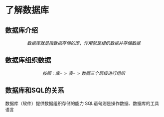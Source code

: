 # 了解数据库
## 数据库介绍

$$
数据库就是指数据存储的库，作用就是组织数据并存储数据
$$
## 数据库组织数据

$$
按照:库->表->数据 三个层级进行组织
$$
## 数据库和SQL的关系

数据库（软件）提供数据组织存储的能力
SQL语句则是操作数据、数据库的工具语言



